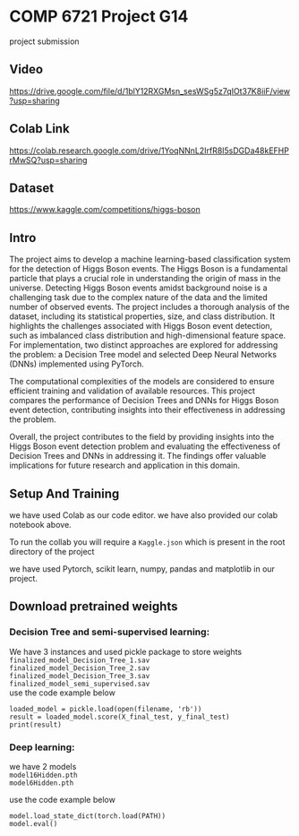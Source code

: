 
# COMP 6721 Project G14
project submission


## Video
https://drive.google.com/file/d/1blY12RXGMsn_sesWSg5z7qIOt37K8iiF/view?usp=sharing

## Colab Link
https://colab.research.google.com/drive/1YoqNNnL2IrfR8I5sDGDa48kEFHPrMwSQ?usp=sharing

## Dataset
https://www.kaggle.com/competitions/higgs-boson


## Intro 
The project aims to develop a machine learning-based classification system for the detection of Higgs Boson events. The Higgs Boson is a fundamental particle that plays a crucial role in understanding the origin of mass in the universe. Detecting Higgs Boson events amidst background noise is a challenging task due to the complex nature of the data and the limited number of observed events. The project includes a thorough analysis of the dataset, including its statistical properties, size, and class distribution. It highlights the challenges associated with Higgs Boson event detection, such as imbalanced class distribution and high-dimensional feature space. For implementation, two distinct approaches are explored for addressing the problem: a Decision Tree model and selected Deep Neural Networks (DNNs) implemented using PyTorch.

The computational complexities of the models are considered to ensure efficient training and validation of available resources. This project compares the performance of Decision Trees and DNNs for Higgs Boson event detection, contributing insights into their effectiveness in addressing the problem.

Overall, the project contributes to the field by providing insights into the Higgs Boson event detection problem and evaluating the effectiveness of Decision Trees and DNNs in addressing it. The findings offer valuable implications for future research and application in this domain.


## Setup And Training
we have used Colab as our code editor. we have also provided our colab notebook above.

To run the collab you will require a `Kaggle.json` which is present in the root directory of the project

we have used Pytorch, scikit learn, numpy, pandas and matplotlib in our project.

## Download pretrained weights

### Decision Tree and semi-supervised learning: 
We have 3 instances and used pickle package to store weights \
`finalized_model_Decision_Tree_1.sav`\
`finalized_model_Decision_Tree_2.sav`\
`finalized_model_Decision_Tree_3.sav`\
`finalized_model_semi_supervised.sav`\
use the code example below

```
loaded_model = pickle.load(open(filename, 'rb'))
result = loaded_model.score(X_final_test, y_final_test)
print(result)
```

### Deep learning: 
we have 2 models\
`model16Hidden.pth`\
`model6Hidden.pth`

use the code example below
```
model.load_state_dict(torch.load(PATH))
model.eval()

```
